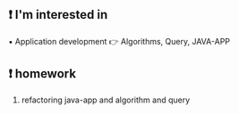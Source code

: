 ## ❗ I'm interested in
▪️ Application development 👉 Algorithms, Query, JAVA-APP

## ❗ homework
1. refactoring java-app and algorithm and query
